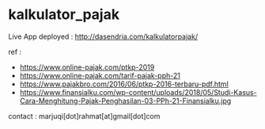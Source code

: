 # kalkulator_pajak

Live App deployed : http://dasendria.com/kalkulatorpajak/

ref : 
- https://www.online-pajak.com/ptkp-2019
- https://www.online-pajak.com/tarif-pajak-pph-21
- https://www.pajakbro.com/2016/06/ptkp-2016-terbaru-pdf.html
- https://www.finansialku.com/wp-content/uploads/2018/05/Studi-Kasus-Cara-Menghitung-Pajak-Penghasilan-03-PPh-21-Finansialku.jpg

contact : marjuqi[dot]rahmat[at]gmail[dot]com
